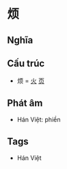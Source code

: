 # 烦

## Nghĩa

## Cấu trúc
* 烦 = [火](火.md) [页](页.md)

## Phát âm

* Hán Việt: phiền

## Tags
* Hán Việt

<script>window.HANZI_FIELD='烦';</script>
